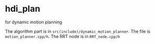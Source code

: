 # hdi_plan
for dynamic motion planning

The algorithm part is in `src(include)/dynamic_motion_planner`. The file is `motion_planner.cpp/h`.
The RRT node is in `RRT_node.cpp/h`